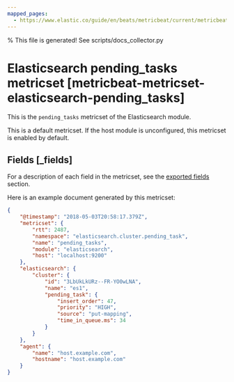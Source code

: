 ```yaml
---
mapped_pages:
  - https://www.elastic.co/guide/en/beats/metricbeat/current/metricbeat-metricset-elasticsearch-pending_tasks.html
---
```


% This file is generated! See scripts/docs_collector.py

# Elasticsearch pending_tasks metricset [metricbeat-metricset-elasticsearch-pending_tasks]

This is the `pending_tasks` metricset of the Elasticsearch module.

This is a default metricset. If the host module is unconfigured, this metricset is enabled by default.

## Fields [_fields]

For a description of each field in the metricset, see the [exported fields](/reference/metricbeat/exported-fields-elasticsearch.md) section.

Here is an example document generated by this metricset:

```json
{
    "@timestamp": "2018-05-03T20:58:17.379Z",
    "metricset": {
        "rtt": 2487,
        "namespace": "elasticsearch.cluster.pending_task",
        "name": "pending_tasks",
        "module": "elasticsearch",
        "host": "localhost:9200"
    },
    "elasticsearch": {
        "cluster": {
            "id": "3LbUkLkURz--FR-YO0wLNA",
            "name": "es1",
            "pending_task": {
                "insert_order": 47,
                "priority": "HIGH",
                "source": "put-mapping",
                "time_in_queue.ms": 34
            }
        }
    },
    "agent": {
        "name": "host.example.com",
        "hostname": "host.example.com"
    }
}
```
